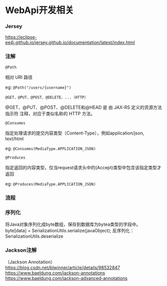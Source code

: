 # WebApi开发相关

### Jersey

https://eclipse-ee4j.github.io/jersey.github.io/documentation/latest/index.html



### 注解

`@Path`

相对 URI 路径

eg: `@Path("/users/{username}")`



`@GET、@PUT、@POST、@DELETE、...（HTTP）`

@GET、@PUT、@POST、@DELETE和@HEAD 是 由 JAX-RS 定义的资源方法指示符 注释，对应于类似名称的 HTTP 方法。



`@Consumes`

指定处理请求的提交内容类型（Content-Type），例如application/json, text/html

eg: `@Consumes(MediaType.APPLICATION_JSON)`



`@Produces`

指定返回的内容类型，仅当request请求头中的(Accept)类型中包含该指定类型才返回

eg: `@Produces(MediaType.APPLICATION_JSON)`


### 流程


### 序列化
将Java对象序列化成byte数组，保存到数据库为bytea类型的字段中。
byte[data] = SerializationUtils.serialize(javaObject);
反序列化：SerializationUtils.deserialize

### Jackson注解
（Jackson Annotation）
https://blog.csdn.net/blwinner/article/details/98532847
https://www.baeldung.com/jackson-annotations
https://www.baeldung.com/jackson-advanced-annotations

